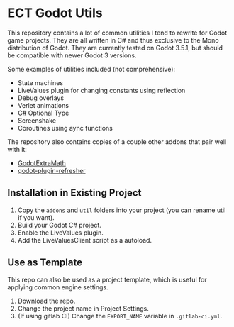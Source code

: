 ﻿# ECT Godot Utils

This repository contains a lot of common utilities I tend to rewrite for Godot game projects.
They are all written in C# and thus exclusive to the Mono distribution of Godot.
They are currently tested on Godot 3.5.1, but should be compatible with newer Godot 3 versions.

Some examples of utilities included (not comprehensive):
- State machines
- LiveValues plugin for changing constants using reflection
- Debug overlays
- Verlet animations
- C# Optional Type
- Screenshake
- Coroutines using aync functions

The repository also contains copies of a couple other addons that pair well with it:
- [GodotExtraMath](https://github.com/aaronfranke/GodotExtraMath)
- [godot-plugin-refresher](https://github.com/godot-extended-libraries/godot-plugin-refresher)

## Installation in Existing Project

1. Copy the `addons` and `util` folders into your project (you can rename util if you want).
2. Build your Godot C# project.
3. Enable the LiveValues plugin.
4. Add the LiveValuesClient script as a autoload.

## Use as Template

This repo can also be used as a project template, which is useful for applying common engine settings.

1. Download the repo.
2. Change the project name in Project Settings.
3. (If using gitlab CI) Change the `EXPORT_NAME` variable in `.gitlab-ci.yml`.

